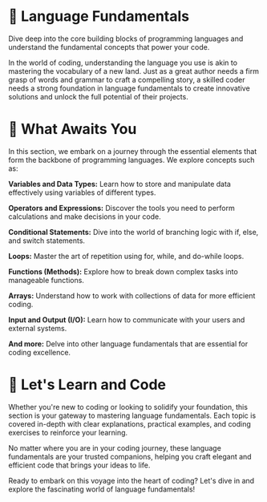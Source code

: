 # 📖 Language Fundamentals
Dive deep into the core building blocks of programming languages and understand the fundamental concepts that power your code.

In the world of coding, understanding the language you use is akin to mastering the vocabulary of a new land. Just as a great author needs a firm grasp of words and grammar to craft a compelling story, a skilled coder needs a strong foundation in language fundamentals to create innovative solutions and unlock the full potential of their projects.

# 🌟 What Awaits You
In this section, we embark on a journey through the essential elements that form the backbone of programming languages. We explore concepts such as:

**Variables and Data Types:** Learn how to store and manipulate data effectively using variables of different types.

**Operators and Expressions:** Discover the tools you need to perform calculations and make decisions in your code.

**Conditional Statements:** Dive into the world of branching logic with if, else, and switch statements.

**Loops:** Master the art of repetition using for, while, and do-while loops.

**Functions (Methods):** Explore how to break down complex tasks into manageable functions.

**Arrays:** Understand how to work with collections of data for more efficient coding.

**Input and Output (I/O):** Learn how to communicate with your users and external systems.

**And more:** Delve into other language fundamentals that are essential for coding excellence.

# 🚀 Let's Learn and Code
Whether you're new to coding or looking to solidify your foundation, this section is your gateway to mastering language fundamentals. Each topic is covered in-depth with clear explanations, practical examples, and coding exercises to reinforce your learning.

No matter where you are in your coding journey, these language fundamentals are your trusted companions, helping you craft elegant and efficient code that brings your ideas to life.

Ready to embark on this voyage into the heart of coding? Let's dive in and explore the fascinating world of language fundamentals!

